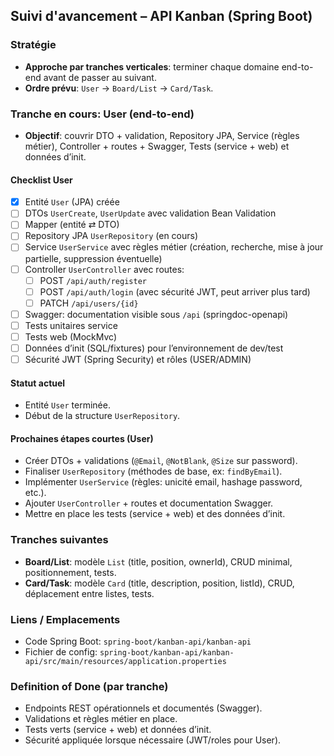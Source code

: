 ## Suivi d'avancement – API Kanban (Spring Boot)

### Stratégie
- **Approche par tranches verticales**: terminer chaque domaine end-to-end avant de passer au suivant.
- **Ordre prévu**: `User` → `Board/List` → `Card/Task`.

### Tranche en cours: User (end-to-end)
- **Objectif**: couvrir DTO + validation, Repository JPA, Service (règles métier), Controller + routes + Swagger, Tests (service + web) et données d’init.

#### Checklist User
- [x] Entité `User` (JPA) créée
- [ ] DTOs `UserCreate`, `UserUpdate` avec validation Bean Validation
- [ ] Mapper (entité ⇄ DTO)
- [ ] Repository JPA `UserRepository` (en cours)
- [ ] Service `UserService` avec règles métier (création, recherche, mise à jour partielle, suppression éventuelle)
- [ ] Controller `UserController` avec routes:
  - [ ] POST `/api/auth/register`
  - [ ] POST `/api/auth/login` (avec sécurité JWT, peut arriver plus tard)
  - [ ] PATCH `/api/users/{id}`
- [ ] Swagger: documentation visible sous `/api` (springdoc-openapi)
- [ ] Tests unitaires service
- [ ] Tests web (MockMvc)
- [ ] Données d’init (SQL/fixtures) pour l’environnement de dev/test
- [ ] Sécurité JWT (Spring Security) et rôles (USER/ADMIN)

#### Statut actuel
- Entité `User` terminée.
- Début de la structure `UserRepository`.

#### Prochaines étapes courtes (User)
- Créer DTOs + validations (`@Email`, `@NotBlank`, `@Size` sur password).
- Finaliser `UserRepository` (méthodes de base, ex: `findByEmail`).
- Implémenter `UserService` (règles: unicité email, hashage password, etc.).
- Ajouter `UserController` + routes et documentation Swagger.
- Mettre en place les tests (service + web) et des données d’init.

### Tranches suivantes
- **Board/List**: modèle `List` (title, position, ownerId), CRUD minimal, positionnement, tests.
- **Card/Task**: modèle `Card` (title, description, position, listId), CRUD, déplacement entre listes, tests.

### Liens / Emplacements
- Code Spring Boot: `spring-boot/kanban-api/kanban-api`
- Fichier de config: `spring-boot/kanban-api/kanban-api/src/main/resources/application.properties`

### Definition of Done (par tranche)
- Endpoints REST opérationnels et documentés (Swagger).
- Validations et règles métier en place.
- Tests verts (service + web) et données d’init.
- Sécurité appliquée lorsque nécessaire (JWT/roles pour User).

